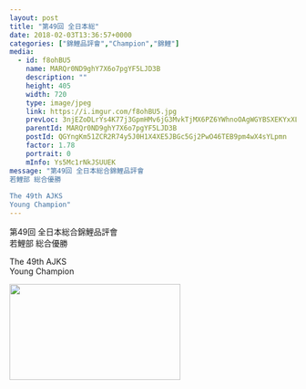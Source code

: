 ```yaml
---
layout: post
title: "第49回 全日本総" 
date: 2018-02-03T13:36:57+0000 
categories: ["錦鯉品評會","Champion","錦鯉"] 
media:
  - id: f8ohBU5
    name: MARQr0ND9ghY7X6o7pgYF5LJD3B
    description: ""   
    height: 405
    width: 720
    type: image/jpeg
    link: https://i.imgur.com/f8ohBU5.jpg
    prevLoc: 3njEZoDLrYs4K77j3GpmHMv6jG3MvkTjMX6PZ6YWhnoOAgWGYBSXEKYxXLKjIkOljpL7MMIlZ02kwWWAu3G31XzxPqT9R6oqKQ7Xfw26kgVYR8ix7jZzQM86hEmQDDp252S0py6PBk1LiBrwJx4no7skVXvqWW4LHBxq259mmLS1qPpMLVNZtDVEO6AN6ns34zlj8m0KC2BN7JomzZU92wpojkmVc4nlk2YKwVuY2mQq9JVASkGrrWBKjlTp2zj7gYgYSyJPw3
    parentId: MARQr0ND9ghY7X6o7pgYF5LJD3B
    postId: QGYngKm51ZCR2R74y5J0H1X4XE5JBGc5Gj2PwO46TEB9pm4wX4sYLpmn
    factor: 1.78
    portrait: 0
    mInfo: Ys5Mc1rNkJSUUEK
message: "第49回 全日本総合錦鯉品評會  
若鯉部 総合優勝  
  
The 49th AJKS   
Young Champion"
---
```


第49回 全日本総合錦鯉品評會  
若鯉部 総合優勝  
  
The 49th AJKS   
Young Champion


[//]: #media:  
<a href="https://i.imgur.com/f8ohBU5.jpg"><img src="https://i.imgur.com/f8ohBU5.jpg" height="168" width="300" /></a> 
 
